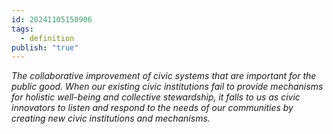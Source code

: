 ```yaml
---
id: 20241105150906
tags:
  - definition
publish: "true"
---
```

*The collaborative improvement of civic systems that are important for the public good. When our existing civic institutions fail to provide mechanisms for holistic well-being and collective stewardship, it falls to us as civic innovators to listen and respond to the needs of our communities by creating new civic institutions and mechanisms.*